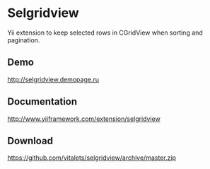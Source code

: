 # Selgridview
Yii extension to keep selected rows in CGridView when sorting and pagination. 

## Demo
http://selgridview.demopage.ru

## Documentation
http://www.yiiframework.com/extension/selgridview

## Download
https://github.com/vitalets/selgridview/archive/master.zip
